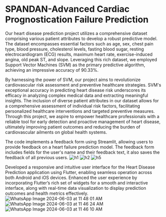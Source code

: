 # SPANDAN-Advanced Cardiac Prognostication Failure Prediction

Our heart disease prediction project utilizes a comprehensive dataset comprising various patient attributes to develop a robust predictive model. The dataset encompasses essential factors such as age, sex, chest pain type, blood pressure, cholesterol levels, fasting blood sugar, resting electrocardiogram (ECG) results, maximum heart rate, exercise-induced angina, old peak ST, and slope. Leveraging this rich dataset, we employed Support Vector Machines (SVM) as the primary predictive algorithm, achieving an impressive accuracy of 90.33%. 

By harnessing the power of SVM, our project aims to revolutionize cardiovascular risk assessment and preventive healthcare strategies. SVM's exceptional accuracy in predicting heart disease risk underscores its efficacy in analyzing complex medical data and extracting meaningful insights. The inclusion of diverse patient attributes in our dataset allows for a comprehensive assessment of individual risk factors, facilitating personalized healthcare interventions and targeted preventive measures. Through this project, we aspire to empower healthcare professionals with a reliable tool for early detection and proactive management of heart disease, ultimately improving patient outcomes and reducing the burden of cardiovascular ailments on global health systems.

The code implements a feedback form using Streamlit, allowing users to provide feedback on a heart failure prediction model. The feedback form includes fields for the user's name and their feedback text, it also saves the feedback of all previous users.
![h1](https://github.com/anuja2120/SPANDAN-Advanced-Cardiac-Prognostication-Failure-Prediction/assets/137266229/8d3ed8b5-ecc2-4361-b8a1-f5754391d604)
![h2](https://github.com/anuja2120/SPANDAN-Advanced-Cardiac-Prognostication-Failure-Prediction/assets/137266229/869dfd3a-1aad-4263-a9cc-aa201a123056)
![h5](https://github.com/anuja2120/SPANDAN-Advanced-Cardiac-Prognostication-Failure-Prediction/assets/137266229/85c374f7-2e55-4722-8465-c27ba74e0bbb)

Developed a responsive and intuitive user interface for the Heart Disease Prediction application using Flutter, enabling seamless operation across both Android and iOS devices.
Enhanced the user experience by incorporating Flutter’s rich set of widgets for a smooth and interactive interface, along with real-time data visualization to display prediction outcomes and health metrics effectively.
![WhatsApp Image 2024-06-03 at 11 48 01 AM](https://github.com/anuja2120/SPANDAN-Advanced-Cardiac-Prognostication-Failure-Prediction/assets/137266229/04d9c556-7bc8-4ec9-b7b7-04211f9c0b09)
![WhatsApp Image 2024-06-03 at 11 46 24 AM](https://github.com/anuja2120/SPANDAN-Advanced-Cardiac-Prognostication-Failure-Prediction/assets/137266229/db49d161-03c9-45ae-91b3-d89d8058ed0e)
![WhatsApp Image 2024-06-03 at 11 46 10 AM](https://github.com/anuja2120/SPANDAN-Advanced-Cardiac-Prognostication-Failure-Prediction/assets/137266229/13c4ec4a-32f9-4287-b4c9-df5a7be4d48b)


